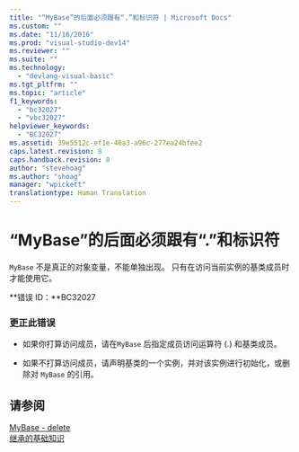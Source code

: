```yaml
---
title: "“MyBase”的后面必须跟有“.”和标识符 | Microsoft Docs"
ms.custom: ""
ms.date: "11/16/2016"
ms.prod: "visual-studio-dev14"
ms.reviewer: ""
ms.suite: ""
ms.technology: 
  - "devlang-visual-basic"
ms.tgt_pltfrm: ""
ms.topic: "article"
f1_keywords: 
  - "bc32027"
  - "vbc32027"
helpviewer_keywords: 
  - "BC32027"
ms.assetid: 39e5512c-ef1e-46a3-a96c-277ea24bfee2
caps.latest.revision: 8
caps.handback.revision: 8
author: "stevehoag"
ms.author: "shoag"
manager: "wpickett"
translationtype: Human Translation
---
```

# “MyBase”的后面必须跟有“.”和标识符
`MyBase` 不是真正的对象变量，不能单独出现。 只有在访问当前实例的基类成员时才能使用它。  
  
 **错误 ID：**BC32027  
  
### 更正此错误  
  
-   如果你打算访问成员，请在`MyBase` 后指定成员访问运算符 \(.\) 和基类成员。  
  
-   如果不打算访问成员，请声明基类的一个实例，并对该实例进行初始化，或删除对 `MyBase` 的引用。  
  
## 请参阅  
 [MyBase \- delete](http://msdn.microsoft.com/zh-cn/52491d06-6451-4f6f-9aa6-8fab59bbc2b9)   
 [继承的基础知识](../../visual-basic/programming-guide/language-features/objects-and-classes/inheritance-basics.md)